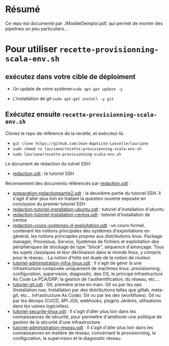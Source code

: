# Résumé

Ce repo est documenté par ./ModdeDemploi.pdf, qui permet de monter des pipelines un peu particuliers...


# Pour utiliser `recette-provisionning-scala-env.sh`

## exécutez dans votre cible de déploiment 

* Un update de votre système:`sudo apt-get update -y`

* L'installation de git:`sudo apt-get install -y git`

## Exécutez ensuite `recette-provisionning-scala-env.sh`

Clonez le repo de référence de la recette, et exécutez-là:

* `git clone https://github.com/Jean-Baptiste-Lasselle/lauriane`
* `sudo chmod +x lauriane/recette-provisionning-scala-env.sh`
* `sudo lauriane/recette-provisionning-scala-env.sh`








Le document de rédaction du tutriel SSH:
* [redaction.odt](#résumé) : le tutoriel SSH

Recensement des documents référencés par [redaction.odt](#résumé)  :
* [preparation-redactionpartie2.odt](#résumé) : la deuxième partie du tutoriel SSH. Il s'agit d'aller plus loin en traitant la question ouverte exposée en conclusion du premier tutoriel SSH
* [redaction-tutoriel-installation-ubuntu.odt](#résumé) : tutoriel d'installation d'ubuntu 
* [redaction-tutoriel-installation-centos.odt](#résumé) : tutoriel d'installation de centos
* [redaction-cours-systemes-d-exploitation.odt](#résumé) : un cours formel, contenant les notions principales des systèmes d'exploitations en général, les notions princiaples propres aux distributions linux. Package manager, Processus, Service, Systèmes de fichiers  et exploitation des périphériques de stockage de type "block", séquence d'amorçage. Tous les sujets classiques et leur déclinaison dans le monde linux, y compris pour le réseau. . La notion d'hôte est duale de la notion de routeur.
* [tutoriel-administration-infra-linux.odt](#résumé) :  Il s'agit de gérer la une infrastructure composée uniquement de machines linux. provisionning, configuration, supervision, diagnostic, des OS, le principe Infrastructure As Code Le PCA/DRP, la gestion de l'authentification, du réseau, etc.... 
* [tutoriel-git.odt](#résumé) : Git, première prise en main. Git vu par les ops (Installation nue, Installation par des distributions telles que gitlab, meta-git, etc... Infrastructure As Code). Git vu par les dev (workflows). Git vu par les devops (CI/CD, API JGit, webhooks, plugins Jenkins, utilisations dans les usines logicielles).
* [tutoriel-securite-linux.odt](#résumé) : Il s'agit d'aller plus loin dans les connaissances de sécurité, pour permettre d'améliorer une politique de gestion de la sécurité d'une infrastructure.
* [tutoriel-administration-reseau.odt](#résumé) : Il s'agit d'aller plus loin dans les connaissances en matière de réseau, concernant le provisionning, la configuration, la supervision et le diagnostic réseau.

